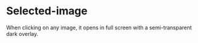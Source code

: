 # Selected-image

When clicking on any image, it opens in full screen with a semi-transparent dark overlay.
